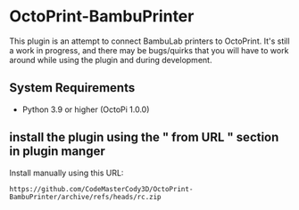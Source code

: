 # OctoPrint-BambuPrinter

This plugin is an attempt to connect BambuLab printers to OctoPrint. It's still a work in progress, and there may be bugs/quirks that you will have to work around while using the plugin and during development. 

## System Requirements

* Python 3.9 or higher (OctoPi 1.0.0)

## install the plugin using the " from URL " section in plugin manger
Install manually using this URL:

    https://github.com/CodeMasterCody3D/OctoPrint-BambuPrinter/archive/refs/heads/rc.zip



